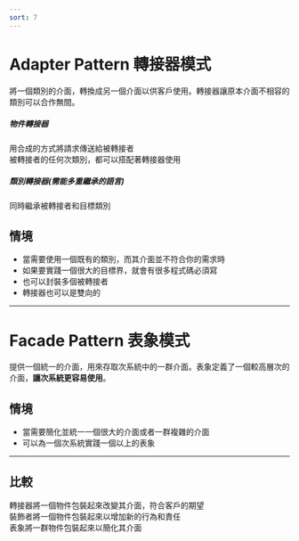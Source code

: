 ```yaml
---
sort: 7
---
```


# Adapter Pattern 轉接器模式
將一個類別的介面，轉換成另一個介面以供客戶使用。轉接器讓原本介面不相容的類別可以合作無間。

##### 物件轉接器
用合成的方式將請求傳送給被轉接者  
被轉接者的任何次類別，都可以搭配著轉接器使用
##### 類別轉接器(需能多重繼承的語言)
同時繼承被轉接者和目標類別

## 情境
- 當需要使用一個既有的類別，而其介面並不符合你的需求時
- 如果要實踐一個很大的目標界，就會有很多程式碼必須寫
- 也可以封裝多個被轉接者
- 轉接器也可以是雙向的

---

# Facade Pattern 表象模式
提供一個統一的介面，用來存取次系統中的一群介面。表象定義了一個較高層次的介面，**讓次系統更容易使用**。

## 情境
- 當需要簡化並統一一個很大的介面或者一群複雜的介面
- 可以為一個次系統實踐一個以上的表象

---

## 比較
轉接器將一個物件包裝起來改變其介面，符合客戶的期望  
裝飾者將一個物件包裝起來以增加新的行為和責任  
表象將一群物件包裝起來以簡化其介面
